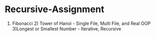 # Recursive-Assignment
1) Fibonacci 2) Tower of Hanoi - Single File, Multi File, and Real OOP 3)Longest or Smallest Number - Iterative, Recursive
